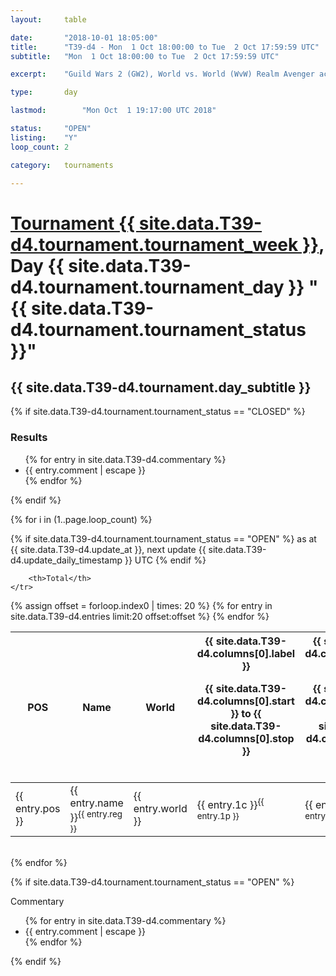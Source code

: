```yaml
---
layout: 	table

date: 		"2018-10-01 18:05:00"
title: 		"T39-d4 - Mon  1 Oct 18:00:00 to Tue  2 Oct 17:59:59 UTC"
subtitle: 	"Mon  1 Oct 18:00:00 to Tue  2 Oct 17:59:59 UTC"

excerpt:    "Guild Wars 2 (GW2), World vs. World (WvW) Realm Avenger achivement Tournament. \"Every Kill Counts\""

type:       day

lastmod: 		"Mon Oct  1 19:17:00 UTC 2018"

status:     "OPEN"
listing:    "Y"
loop_count: 2

category: 	tournaments

---
```

<div class="table_header">
    <h1><a href="{{ site.data.T39-d4.tournament.week_url }}">Tournament {{ site.data.T39-d4.tournament.tournament_week }}</a>, Day {{ site.data.T39-d4.tournament.tournament_day }} "{{ site.data.T39-d4.tournament.tournament_status }}"</h1>
    <h2>{{ site.data.T39-d4.tournament.day_subtitle }}</h2> 
</div>

{% if site.data.T39-d4.tournament.tournament_status == "CLOSED" %} 
<div class="commentary">
  <h3>Results</h3>
  <ul>
    {% for entry in site.data.T39-d4.commentary %}
    <li class="commentary_list">{{ entry.comment | escape }}</li>
    {% endfor %}
  </ul>
</div>
{% endif %}


{% for i in (1..page.loop_count) %}

{% if site.data.T39-d4.tournament.tournament_status == "OPEN" %} 
<span class="table_nextupdate">as at {{ site.data.T39-d4.update_at }}, next update {{ site.data.T39-d4.update_daily_timestamp }} UTC</span> 
{% endif %}

<table class="day_table">
  <colgroup>
    <col style="width:18px">
    <col style="width:55px">
    <col style="width:55px">
    <col style="width:12px">
    <col style="width:12px">
    <col style="width:12px">
    <col style="width:12px">
    <col style="width:12px">
    <col style="width:12px">
    <col style="width:12px">
    <col style="width:12px">
    <col style="width:12px">
    <col style="width:12px">
    <col style="width:12px">
    <col style="width:12px">
    <col style="width:12px">
    <col style="width:12px">
    <col style="width:12px">
    <col style="width:12px">
    <col style="width:12px">
    <col style="width:12px">
    <col style="width:12px">
    <col style="width:12px">
    <col style="width:12px">
    <col style="width:12px">
    <col style="width:12px">
    <col style="width:12px">
    <col style="width:18px">
  </colgroup>  
  <thead>
    <tr>
        <th>POS</th>
        <th class="AlignLeft">Name</th>
        <th class="AlignLeft">World</th>

<th><div class="label">{{ site.data.T39-d4.columns[0].label }}<p class="onhover">{{ site.data.T39-d4.columns[0].start }} to {{ site.data.T39-d4.columns[0].stop }}</p></div>​</th>
<th><div class="label">{{ site.data.T39-d4.columns[1].label }}<p class="onhover">{{ site.data.T39-d4.columns[1].start }} to {{ site.data.T39-d4.columns[1].stop }}</p></div>​</th>
<th><div class="label">{{ site.data.T39-d4.columns[2].label }}<p class="onhover">{{ site.data.T39-d4.columns[2].start }} to {{ site.data.T39-d4.columns[2].stop }}</p></div>​</th>
<th><div class="label">{{ site.data.T39-d4.columns[3].label }}<p class="onhover">{{ site.data.T39-d4.columns[3].start }} to {{ site.data.T39-d4.columns[3].stop }}</p></div>​</th>
<th><div class="label">{{ site.data.T39-d4.columns[4].label }}<p class="onhover">{{ site.data.T39-d4.columns[4].start }} to {{ site.data.T39-d4.columns[4].stop }}</p></div>​</th>
<th><div class="label">{{ site.data.T39-d4.columns[5].label }}<p class="onhover">{{ site.data.T39-d4.columns[5].start }} to {{ site.data.T39-d4.columns[5].stop }}</p></div>​</th>
<th><div class="label">{{ site.data.T39-d4.columns[6].label }}<p class="onhover">{{ site.data.T39-d4.columns[6].start }} to {{ site.data.T39-d4.columns[6].stop }}</p></div>​</th>
<th><div class="label">{{ site.data.T39-d4.columns[7].label }}<p class="onhover">{{ site.data.T39-d4.columns[7].start }} to {{ site.data.T39-d4.columns[7].stop }}</p></div>​</th>
<th><div class="label">{{ site.data.T39-d4.columns[8].label }}<p class="onhover">{{ site.data.T39-d4.columns[8].start }} to {{ site.data.T39-d4.columns[8].stop }}</p></div>​</th>
<th><div class="label">{{ site.data.T39-d4.columns[9].label }}<p class="onhover">{{ site.data.T39-d4.columns[9].start }} to {{ site.data.T39-d4.columns[9].stop }}</p></div>​</th>
<th><div class="label">{{ site.data.T39-d4.columns[10].label }}<p class="onhover">{{ site.data.T39-d4.columns[10].start }} to {{ site.data.T39-d4.columns[10].stop }}</p></div>​</th>

<th><div class="label">{{ site.data.T39-d4.columns[11].label }}<p class="onhover">{{ site.data.T39-d4.columns[11].start }} to {{ site.data.T39-d4.columns[11].stop }}</p></div>​</th>
<th><div class="label">{{ site.data.T39-d4.columns[12].label }}<p class="onhover">{{ site.data.T39-d4.columns[12].start }} to {{ site.data.T39-d4.columns[12].stop }}</p></div>​</th>
<th><div class="label">{{ site.data.T39-d4.columns[13].label }}<p class="onhover">{{ site.data.T39-d4.columns[13].start }} to {{ site.data.T39-d4.columns[13].stop }}</p></div>​</th>
<th><div class="label">{{ site.data.T39-d4.columns[14].label }}<p class="onhover">{{ site.data.T39-d4.columns[14].start }} to {{ site.data.T39-d4.columns[14].stop }}</p></div>​</th>
<th><div class="label">{{ site.data.T39-d4.columns[15].label }}<p class="onhover">{{ site.data.T39-d4.columns[15].start }} to {{ site.data.T39-d4.columns[15].stop }}</p></div>​</th>
<th><div class="label">{{ site.data.T39-d4.columns[16].label }}<p class="onhover">{{ site.data.T39-d4.columns[16].start }} to {{ site.data.T39-d4.columns[16].stop }}</p></div>​</th>
<th><div class="label">{{ site.data.T39-d4.columns[17].label }}<p class="onhover">{{ site.data.T39-d4.columns[17].start }} to {{ site.data.T39-d4.columns[17].stop }}</p></div>​</th>
<th><div class="label">{{ site.data.T39-d4.columns[18].label }}<p class="onhover">{{ site.data.T39-d4.columns[18].start }} to {{ site.data.T39-d4.columns[18].stop }}</p></div>​</th>
<th><div class="label">{{ site.data.T39-d4.columns[19].label }}<p class="onhover">{{ site.data.T39-d4.columns[19].start }} to {{ site.data.T39-d4.columns[19].stop }}</p></div>​</th>
<th><div class="label">{{ site.data.T39-d4.columns[20].label }}<p class="onhover">{{ site.data.T39-d4.columns[20].start }} to {{ site.data.T39-d4.columns[20].stop }}</p></div>​</th>

<th><div class="label">{{ site.data.T39-d4.columns[21].label }}<p class="onhover">{{ site.data.T39-d4.columns[21].start }} to {{ site.data.T39-d4.columns[21].stop }}</p></div>​</th>
<th><div class="label">{{ site.data.T39-d4.columns[22].label }}<p class="onhover">{{ site.data.T39-d4.columns[22].start }} to {{ site.data.T39-d4.columns[22].stop }}</p></div>​</th>
<th><div class="label">{{ site.data.T39-d4.columns[23].label }}<p class="onhover">{{ site.data.T39-d4.columns[23].start }} to {{ site.data.T39-d4.columns[23].stop }}</p></div>​</th>

        <th>Total</th>
    </tr>
  </thead>
  {% assign offset = forloop.index0 | times: 20 %}
<tbody>
{% for entry in site.data.T39-d4.entries limit:20 offset:offset %}
  <tr>
    <td class="pl{{ entry.pos }}">{{ entry.pos }}</td>
    <td class="AlignLeft">{{ entry.name }}<sup>{{ entry.reg }}</sup></td>
    <td class="AlignLeft">{{ entry.world }}</td>
    <td class="pl{{ entry.1p }}">{{ entry.1c }}<sup>{{ entry.1p }}</sup></td>
    <td class="pl{{ entry.2p }}">{{ entry.2c }}<sup>{{ entry.2p }}</sup></td>
    <td class="pl{{ entry.3p }}">{{ entry.3c }}<sup>{{ entry.3p }}</sup></td>
    <td class="pl{{ entry.4p }}">{{ entry.4c }}<sup>{{ entry.4p }}</sup></td>
    <td class="pl{{ entry.5p }}">{{ entry.5c }}<sup>{{ entry.5p }}</sup></td>
    <td class="pl{{ entry.6p }}">{{ entry.6c }}<sup>{{ entry.6p }}</sup></td>
    <td class="pl{{ entry.7p }}">{{ entry.7c }}<sup>{{ entry.7p }}</sup></td>
    <td class="pl{{ entry.8p }}">{{ entry.8c }}<sup>{{ entry.8p }}</sup></td>
    <td class="pl{{ entry.9p }}">{{ entry.9c }}<sup>{{ entry.9p }}</sup></td>
    <td class="pl{{ entry.10p }}">{{ entry.10c }}<sup>{{ entry.10p }}</sup></td>
    <td class="pl{{ entry.11p }}">{{ entry.11c }}<sup>{{ entry.11p }}</sup></td>
    <td class="pl{{ entry.12p }}">{{ entry.12c }}<sup>{{ entry.12p }}</sup></td>
    <td class="pl{{ entry.13p }}">{{ entry.13c }}<sup>{{ entry.13p }}</sup></td>
    <td class="pl{{ entry.14p }}">{{ entry.14c }}<sup>{{ entry.14p }}</sup></td>
    <td class="pl{{ entry.15p }}">{{ entry.15c }}<sup>{{ entry.15p }}</sup></td>
    <td class="pl{{ entry.16p }}">{{ entry.16c }}<sup>{{ entry.16p }}</sup></td>
    <td class="pl{{ entry.17p }}">{{ entry.17c }}<sup>{{ entry.17p }}</sup></td>
    <td class="pl{{ entry.18p }}">{{ entry.18c }}<sup>{{ entry.18p }}</sup></td>
    <td class="pl{{ entry.19p }}">{{ entry.19c }}<sup>{{ entry.19p }}</sup></td>
    <td class="pl{{ entry.20p }}">{{ entry.20c }}<sup>{{ entry.20p }}</sup></td>
    <td class="pl{{ entry.21p }}">{{ entry.21c }}<sup>{{ entry.21p }}</sup></td>
    <td class="pl{{ entry.22p }}">{{ entry.22c }}<sup>{{ entry.22p }}</sup></td>
    <td class="pl{{ entry.23p }}">{{ entry.23c }}<sup>{{ entry.23p }}</sup></td>
    <td class="pl{{ entry.24p }}">{{ entry.24c }}<sup>{{ entry.24p }}</sup></td>
    <td>{{ entry.total }}</td>
  </tr>
{% endfor %}  
</tbody>
</table>
<div class="leaderboard"></div>
<br />
{% endfor %}

{% if site.data.T39-d4.tournament.tournament_status == "OPEN" %} 
<div class="commentary">
  <span class="commentary_title">Commentary</span>
  <ul>
    {% for entry in site.data.T39-d4.commentary %}
    <li class="commentary_list">{{ entry.comment | escape }}</li>
    {% endfor %}
  </ul>
</div>
{% endif %}


